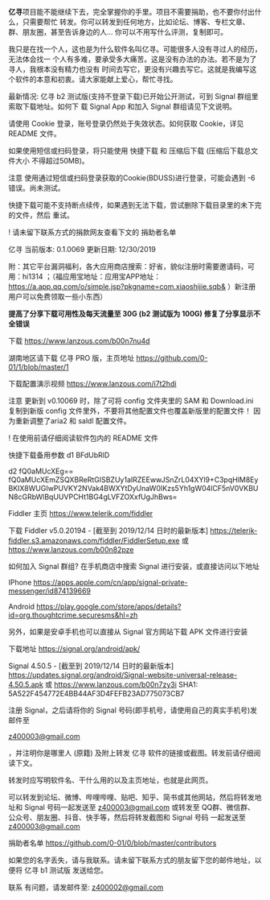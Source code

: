 **亿寻**项目能不能继续下去，完全掌握你的手里。项目不需要捐助，也不要你付出什么，只需要帮忙 转发。你可以转发到任何地方，比如论坛、博客、专栏文章、群、朋友圈，甚至告诉身边的人... 你可以不用写什么评测，复制即可。

我只是在找一个人，这也是为什么软件名叫亿寻。可能很多人没有寻过人的经历，无法体会找一 个人有多难，要承受多大痛苦。这是没有办法的办法。若不是为了寻人，我根本没有精力也没有 时间去写它，更没有兴趣去写它。这就是我编写这个软件的本意和初衷。请大家能献上爱心，帮忙寻找。

最新情况: 亿寻 b2 测试版(支持不登录下载)已开始公开测试，可到 Signal 群组里索取下载地址。如何下 载 Signal App 和加入 Signal 群组请见下文说明。

请使用 Cookie 登录，账号登录仍然处于失效状态。如何获取 Cookie，详见 README 文件。

如果使用短信或扫码登录，将只能使用 快捷下载 和 压缩后下载 (压缩后下载总文件大小 不得超过50MB)。

注意 使用通过短信或扫码登录获取的Cookie(BDUSS)进行登录，可能会遇到 -6 错误。尚未测试。

快捷下载可能不支持断点续传，如果遇到无法下载，尝试删除下载目录里的未下完的文件，然后 重试。

! 请未留下联系方式的捐款网友查看下文的 捐助者名单

亿寻 当前版本: 0.1.0069 更新日期: 12/30/2019

附：其它平台漏洞福利，各大应用商店搜索：好省，貌似注册时需要邀请码，可用：hi1314 ；（福应用宝地址：应用宝APP地址：https://a.app.qq.com/o/simple.jsp?pkgname=com.xiaoshijie.sqb& ）新注册用户可以免费领取一些小东西）

**提高了分享下载可用性及每天流量至 30G (b2 测试版为 100G) 修复了分享显示不全错误**

下载 https://www.lanzous.com/b00n7nu4d

湖南地区请下载 亿寻 PRO 版，主页地址 https://github.com/0-01/1/blob/master/1

下载配置演示视频 https://www.lanzous.com/i7t2hdi

注意 更新到 v0.10069 时，除了可将 config 文件夹里的 SAM 和 Download.ini 复制到新版 config 文件里外，不要将其他配置文件也覆盖新版里的配置文件！ 因为重新调整了aria2 和 saldl 配置文件。

! 在使用前请仔细阅读软件包内的 README 文件

快捷下载备用参数 d1 BFdUbRlD

d2 fQ0aMUcXEg== fQ0aMUcXEmZSQXBReRtGISBZUy1aIRZEEwwJSnZrL04XYl9+C3pqHlM8EyBKIX8WUGIwPUVKY2NVak4BWXYtDyUnaW0IKzs5Yh1gW04lCF5nV0VKBUN8cGRbWlBqUUVPCHt1BG4gLVFZOXxfUgJhBws=

Fiddler 主页 https://www.telerik.com/fiddler

下载 Fiddler v5.0.20194 - [截至到 2019/12/14 日时的最新版本] https://telerik-fiddler.s3.amazonaws.com/fiddler/FiddlerSetup.exe 或 https://www.lanzous.com/b00n82pze

如何加入 Signal 群组? 在手机商店中搜索 Signal 进行安装，或直接访问以下地址

IPhone https://apps.apple.com/cn/app/signal-private-messenger/id874139669

Android https://play.google.com/store/apps/details?id=org.thoughtcrime.securesms&hl=zh

另外，如果是安卓手机也可以直接从 Signal 官方网站下载 APK 文件进行安装

下载地址 https://signal.org/android/apk/

Signal 4.50.5 - [截至到 2019/12/14 日时的最新版本] https://updates.signal.org/android/Signal-website-universal-release-4.50.5.apk 或 https://www.lanzous.com/b00n7zy3i SHA1: 5A522F454772E4BB44AF3D4FEFB23AD775073CB7

注册 Signal，之后请将你的 Signal 号码(即手机号，请使用自己的真实手机号)发邮件至

z400003@gmail.com

，并注明你是哪里人 (原籍) 及附上转发 亿寻 软件的链接或截图。转发前请仔细阅读下文。

转发时应写明软件名、干什么用的以及主页地址，也就是此网页。

可以转发到论坛、微博、哔哩哔哩、贴吧、知乎、简书或其他网站，然后将转发地 址和 Signal 号码一起发送至 z400003@gmail.com 或转发至 QQ群、微信群、公众号、朋友圈、抖音、快手等，然后将转发截图和 Signal 号码 一起发送至 z400003@gmail.com

捐助者名单 https://github.com/0-01/0/blob/master/contributors

如果您的名字丢失，请与我联系。请未留下联系方式的朋友留下您的邮件地址，以便将 亿寻 b1 测试版 发送给您。

联系 有问题，请发邮件至: z400002@gmail.com
